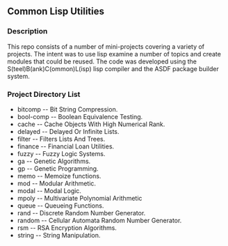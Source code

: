 ## Common Lisp Utilities


### Description
This repo consists of a number of mini-projects covering a variety of projects.
The intent was to use lisp examine a number of topics and create modules that could
be reused. The code was developed using the S(teel)B(ank)C(ommon)L(isp) lisp compiler
and the ASDF package builder system.

### Project Directory List

- bitcomp   -- Bit String Compression.
- bool-comp -- Boolean Equivalence Testing.
- cache     -- Cache Objects With High Numerical Rank.
- delayed   -- Delayed Or Infinite Lists.
- filter    -- Filters Lists And Trees.
- finance   -- Financial Loan Utilities.
- fuzzy     -- Fuzzy Logic Systems.
- ga        -- Genetic Algorithms.
- gp        -- Genetic Programming.
- memo      -- Memoize functions.
- mod       -- Modular Arithmetic.
- modal     -- Modal Logic.
- mpoly     -- Multivariate Polynomial Arithmetic
- queue     -- Queueing Functions.
- rand      -- Discrete Random Number Generator.
- random    -- Cellular Automata Random Number Generator.
- rsm       -- RSA Encryption Algorithms.
- string    -- String Manipulation.


